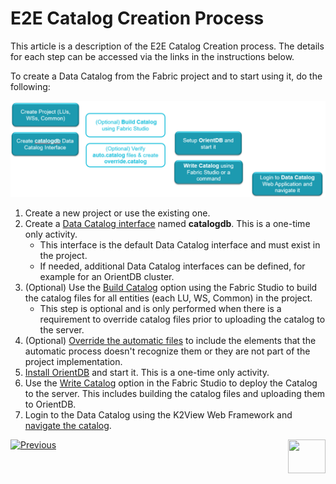 # E2E Catalog Creation Process

This article is a description of the E2E Catalog Creation process. The details for each step can be accessed via the links in the instructions below.

To create a Data Catalog from the Fabric project and to start using it, do the following:

![image](images/33_02_e2e.PNG)

1. Create a new project or use the existing one.
2. Create a [Data Catalog interface](04_data_catalog_interface.md) named **catalogdb**. This is a one-time only activity. 
   * This interface is the default Data Catalog interface and must exist in the project. 
   * If needed, additional Data Catalog interfaces can be defined, for example for an OrientDB cluster.
3. (Optional) Use the [Build Catalog](03_build_and_write_catalog.md) option using the Fabric Studio to build the catalog files for all entities (each LU, WS, Common) in the project. 
   * This step is optional and is only performed when there is a requirement to override catalog files prior to uploading the catalog to the server.
4. (Optional) [Override the automatic files](06_override_data_catalog.md) to include the elements that the automatic process doesn't recognize them or they are not part of the project implementation.
5. [Install OrientDB](07_OrientDB_setup) and start it. This is a one-time only activity. 
6. Use the [Write Catalog](03_build_and_write_catalog.md) option in the Fabric Studio to deploy the Catalog to the server. This includes building the catalog files and uploading them to OrientDB. 
7. Login to the Data Catalog using the K2View Web Framework and [navigate the catalog](05_data_catalog_navigation.md).



[![Previous](/articles/images/Previous.png)](01_data_catalog_overview.md)[<img align="right" width="60" height="54" src="/articles/images/Next.png">](03_build_and_write_catalog.md) 

